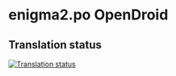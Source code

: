 # enigma2.po OpenDroid

## Translation status

[![Translation status](http://127.0.0.1:8000/widget/enigma2/enigma/open-graph.png)](http://127.0.0.1:8000/projects/enigma2/enigma/)
